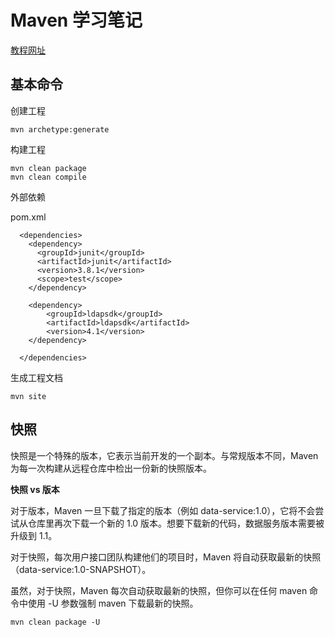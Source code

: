 # Maven 学习笔记

[教程网址](http://wiki.jikexueyuan.com/project/maven/)

## 基本命令

创建工程

```
mvn archetype:generate
```

构建工程

```
mvn clean package
mvn clean compile
```

外部依赖

pom.xml

```
  <dependencies>
    <dependency>
      <groupId>junit</groupId>
      <artifactId>junit</artifactId>
      <version>3.8.1</version>
      <scope>test</scope>
    </dependency>

    <dependency>
        <groupId>ldapsdk</groupId>
        <artifactId>ldapsdk</artifactId>
        <version>4.1</version>
    </dependency>

  </dependencies>
```

生成工程文档

```
mvn site
```

## 快照

快照是一个特殊的版本，它表示当前开发的一个副本。与常规版本不同，Maven 为每一次构建从远程仓库中检出一份新的快照版本。

**快照 vs 版本**

对于版本，Maven 一旦下载了指定的版本（例如 data-service:1.0），它将不会尝试从仓库里再次下载一个新的 1.0 版本。想要下载新的代码，数据服务版本需要被升级到 1.1。

对于快照，每次用户接口团队构建他们的项目时，Maven 将自动获取最新的快照（data-service:1.0-SNAPSHOT）。

虽然，对于快照，Maven 每次自动获取最新的快照，但你可以在任何 maven 命令中使用 -U 参数强制 maven 下载最新的快照。

```
mvn clean package -U
```

